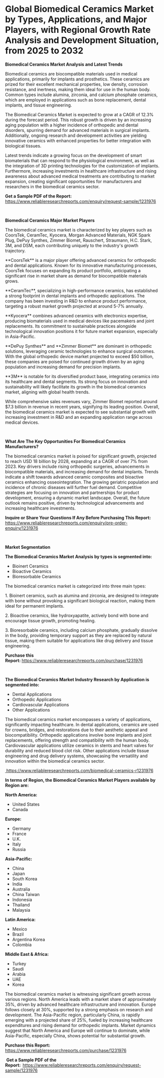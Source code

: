 <p><h1>Global Biomedical Ceramics Market by Types, Applications, and Major Players, with Regional Growth Rate Analysis and Development Situation, from 2025 to 2032</h1></p><p><strong>Biomedical Ceramics Market Analysis and Latest Trends</strong></p>
<p><p>Biomedical ceramics are biocompatible materials used in medical applications, primarily for implants and prosthetics. These ceramics are prized for their excellent mechanical properties, low density, corrosion resistance, and inertness, making them ideal for use in the human body. Common types include alumina, zirconia, and calcium phosphate ceramics, which are employed in applications such as bone replacement, dental implants, and tissue engineering.</p><p>The Biomedical Ceramics Market is expected to grow at a CAGR of 12.3% during the forecast period. This robust growth is driven by an increasing aging population with a higher incidence of orthopedic and dental disorders, spurring demand for advanced materials in surgical implants. Additionally, ongoing research and development activities are yielding innovative ceramics with enhanced properties for better integration with biological tissues. </p><p>Latest trends indicate a growing focus on the development of smart biomaterials that can respond to the physiological environment, as well as the integration of 3D printing technologies for the customization of implants. Furthermore, increasing investments in healthcare infrastructure and rising awareness about advanced medical treatments are contributing to market expansion, creating significant opportunities for manufacturers and researchers in the biomedical ceramics sector.</p></p>
<p><strong>Get a Sample PDF of the Report:&nbsp;</strong> <a href="https://www.reliableresearchreports.com/enquiry/request-sample/1231976?utm_campaign=2239&utm_medium=2&utm_source=Github&utm_content=ia&utm_term=13042025&utm_id=biomedical-ceramics">https://www.reliableresearchreports.com/enquiry/request-sample/1231976</a></p>
<p>&nbsp;</p>
<p><strong>Biomedical Ceramics Major Market Players</strong></p>
<p><p>The biomedical ceramics market is characterized by key players such as CoorsTek, CeramTec, Kyocera, Morgan Advanced Materials, NGK Spark Plug, DePuy Synthes, Zimmer Biomet, Rauschert, Straumann, H.C. Stark, 3M, and DSM, each contributing uniquely to the industry's growth trajectory.</p><p>**CoorsTek** is a major player offering advanced ceramics for orthopedic and dental applications. Known for its innovative manufacturing processes, CoorsTek focuses on expanding its product portfolio, anticipating a significant rise in market share as demand for biocompatible materials grows.</p><p>**CeramTec**, specializing in high-performance ceramics, has established a strong footprint in dental implants and orthopedic applications. The company has been investing in R&D to enhance product performance, targeting a robust market growth projected at around 5-7% annually.</p><p>**Kyocera** combines advanced ceramics with electronics expertise, producing biomaterials used in medical devices like pacemakers and joint replacements. Its commitment to sustainable practices alongside technological innovation positions it for future market expansion, especially in Asia-Pacific.</p><p>**DePuy Synthes** and **Zimmer Biomet** are dominant in orthopedic solutions, leveraging ceramic technologies to enhance surgical outcomes. With the global orthopedic device market projected to exceed $50 billion, these companies are poised for continued growth driven by an aging population and increasing demand for precision implants.</p><p>**3M** is notable for its diversified product base, integrating ceramics into its healthcare and dental segments. Its strong focus on innovation and sustainability will likely facilitate its growth in the biomedical ceramics market, aligning with global health trends.</p><p>While comprehensive sales revenues vary, Zimmer Biomet reported around $7.3 billion in revenue in recent years, signifying its leading position. Overall, the biomedical ceramics market is expected to see substantial growth with increasing investment in R&D and an expanding application range across medical devices.</p></p>
<p>&nbsp;</p>
<p><strong>What Are The Key Opportunities For Biomedical Ceramics Manufacturers?</strong></p>
<p><p>The biomedical ceramics market is poised for significant growth, projected to reach USD 18 billion by 2028, expanding at a CAGR of over 7% from 2023. Key drivers include rising orthopedic surgeries, advancements in biocompatible materials, and increasing demand for dental implants. Trends indicate a shift towards advanced ceramic composites and bioactive ceramics enhancing osseointegration. The growing geriatric population and incidence of chronic diseases will further fuel demand. Competitive strategies are focusing on innovation and partnerships for product development, ensuring a dynamic market landscape. Overall, the future outlook remains positive, driven by technological advancements and increasing healthcare investments.</p></p>
<p><strong>Inquire or Share Your Questions If Any Before Purchasing This Report:</strong> <a href="https://www.reliableresearchreports.com/enquiry/pre-order-enquiry/1231976?utm_campaign=2239&utm_medium=2&utm_source=Github&utm_content=ia&utm_term=13042025&utm_id=biomedical-ceramics">https://www.reliableresearchreports.com/enquiry/pre-order-enquiry/1231976</a></p>
<p>&nbsp;</p>
<p><strong>Market Segmentation</strong></p>
<p><strong>The Biomedical Ceramics Market Analysis by types is segmented into:</strong></p>
<p><ul><li>Bioinert Ceramics</li><li>Bioactive Ceramics</li><li>Bioresorbable Ceramics</li></ul></p>
<p><p>The biomedical ceramics market is categorized into three main types: </p><p>1. Bioinert ceramics, such as alumina and zirconia, are designed to integrate with bone without provoking a significant biological reaction, making them ideal for permanent implants. </p><p>2. Bioactive ceramics, like hydroxyapatite, actively bond with bone and encourage tissue growth, promoting healing. </p><p>3. Bioresorbable ceramics, including calcium phosphate, gradually dissolve in the body, providing temporary support as they are replaced by natural tissue, making them suitable for applications like drug delivery and tissue engineering.</p></p>
<p><strong>Purchase this Report:&nbsp;</strong><a href="https://www.reliableresearchreports.com/purchase/1231976?utm_campaign=2239&utm_medium=2&utm_source=Github&utm_content=ia&utm_term=13042025&utm_id=biomedical-ceramics">https://www.reliableresearchreports.com/purchase/1231976</a></p>
<p>&nbsp;</p>
<p><strong>The Biomedical Ceramics Market Industry Research by Application is segmented into:</strong></p>
<p><ul><li>Dental Applications</li><li>Orthopedic Applications</li><li>Cardiovascular Applications</li><li>Other Applications</li></ul></p>
<p><p>The biomedical ceramics market encompasses a variety of applications, significantly impacting healthcare. In dental applications, ceramics are used for crowns, bridges, and restorations due to their aesthetic appeal and biocompatibility. Orthopedic applications involve bone implants and joint replacements, offering strength and compatibility with the human body. Cardiovascular applications utilize ceramics in stents and heart valves for durability and reduced blood clot risk. Other applications include tissue engineering and drug delivery systems, showcasing the versatility and innovation within the biomedical ceramics sector.</p></p>
<p><a href="https://www.reliableresearchreports.com/biomedical-ceramics-r1231976?utm_campaign=2239&utm_medium=2&utm_source=Github&utm_content=ia&utm_term=13042025&utm_id=biomedical-ceramics">&nbsp;https://www.reliableresearchreports.com/biomedical-ceramics-r1231976</a></p>
<p><strong>In terms of Region, the Biomedical Ceramics Market Players available by Region are:</strong></p>
<p>
    <p> <strong> North America: </strong>
        <ul>
            <li>United States</li>
            <li>Canada</li>
        </ul>
        </p> 
    <p> <strong> Europe: </strong>
        <ul>
            <li>Germany</li>
            <li>France</li>
            <li>U.K.</li>
            <li>Italy</li>
            <li>Russia</li>
        </ul>
        </p> 
    <p> <strong> Asia-Pacific: </strong>
        <ul>
            <li>China</li>
            <li>Japan</li>
            <li>South Korea</li>
            <li>India</li>
            <li>Australia</li>
            <li>China Taiwan</li>
            <li>Indonesia</li>
            <li>Thailand</li>
            <li>Malaysia</li>
        </ul>
        </p> 
    <p> <strong> Latin America: </strong>
        <ul>
            <li>Mexico</li>
            <li>Brazil</li>
            <li>Argentina Korea</li>
            <li>Colombia</li>
        </ul>
        </p> 
    <p> <strong> Middle East & Africa: </strong>
        <ul>
            <li>Turkey</li>
            <li>Saudi</li>
            <li>Arabia</li>
            <li>UAE</li>
            <li>Korea</li>
        </ul>
    </p>
    </p>
<p><p>The biomedical ceramics market is witnessing significant growth across various regions. North America leads with a market share of approximately 35%, driven by advanced healthcare infrastructure and innovation. Europe follows closely at 30%, supported by a strong emphasis on research and development. The Asia-Pacific region, particularly China, is rapidly emerging with a projected share of 25%, fueled by increasing healthcare expenditures and rising demand for orthopedic implants. Market dynamics suggest that North America and Europe will continue to dominate, while Asia-Pacific, especially China, shows potential for substantial growth.</p></p>
<p><strong>Purchase this Report: </strong><a href="https://www.reliableresearchreports.com/purchase/1231976?utm_campaign=2239&utm_medium=2&utm_source=Github&utm_content=ia&utm_term=13042025&utm_id=biomedical-ceramics">https://www.reliableresearchreports.com/purchase/1231976</a></p>
<p>&nbsp;<strong>Get a Sample PDF of the Report:&nbsp;&nbsp;</strong><a href="https://www.reliableresearchreports.com/enquiry/request-sample/1231976?utm_campaign=2239&utm_medium=2&utm_source=Github&utm_content=ia&utm_term=13042025&utm_id=biomedical-ceramics">https://www.reliableresearchreports.com/enquiry/request-sample/1231976</a></p>
<p><strong></strong></p>
<p><p></p><p></p><p></p></p>